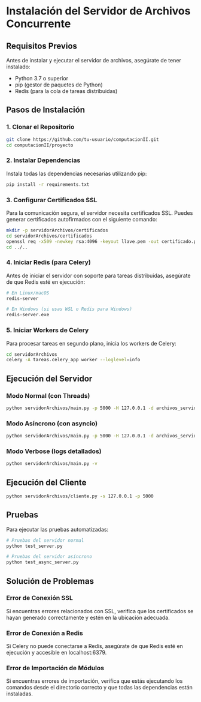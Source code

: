 # Instalación del Servidor de Archivos Concurrente

## Requisitos Previos

Antes de instalar y ejecutar el servidor de archivos, asegúrate de tener instalado:

- Python 3.7 o superior
- pip (gestor de paquetes de Python)
- Redis (para la cola de tareas distribuidas)

## Pasos de Instalación

### 1. Clonar el Repositorio

```bash
git clone https://github.com/tu-usuario/computacionII.git
cd computacionII/proyecto
```

### 2. Instalar Dependencias

Instala todas las dependencias necesarias utilizando pip:

```bash
pip install -r requirements.txt
```

### 3. Configurar Certificados SSL

Para la comunicación segura, el servidor necesita certificados SSL. Puedes generar certificados autofirmados con el siguiente comando:

```bash
mkdir -p servidorArchivos/certificados
cd servidorArchivos/certificados
openssl req -x509 -newkey rsa:4096 -keyout llave.pem -out certificado.pem -days 365 -nodes
cd ../..
```

### 4. Iniciar Redis (para Celery)

Antes de iniciar el servidor con soporte para tareas distribuidas, asegúrate de que Redis esté en ejecución:

```bash
# En Linux/macOS
redis-server

# En Windows (si usas WSL o Redis para Windows)
redis-server.exe
```

### 5. Iniciar Workers de Celery

Para procesar tareas en segundo plano, inicia los workers de Celery:

```bash
cd servidorArchivos
celery -A tareas.celery_app worker --loglevel=info
```

## Ejecución del Servidor

### Modo Normal (con Threads)

```bash
python servidorArchivos/main.py -p 5000 -H 127.0.0.1 -d archivos_servidor
```

### Modo Asíncrono (con asyncio)

```bash
python servidorArchivos/main.py -p 5000 -H 127.0.0.1 -d archivos_servidor -a
```

### Modo Verbose (logs detallados)

```bash
python servidorArchivos/main.py -v
```

## Ejecución del Cliente

```bash
python servidorArchivos/cliente.py -s 127.0.0.1 -p 5000
```

## Pruebas

Para ejecutar las pruebas automatizadas:

```bash
# Pruebas del servidor normal
python test_server.py

# Pruebas del servidor asíncrono
python test_async_server.py
```

## Solución de Problemas

### Error de Conexión SSL

Si encuentras errores relacionados con SSL, verifica que los certificados se hayan generado correctamente y estén en la ubicación adecuada.

### Error de Conexión a Redis

Si Celery no puede conectarse a Redis, asegúrate de que Redis esté en ejecución y accesible en localhost:6379.

### Error de Importación de Módulos

Si encuentras errores de importación, verifica que estás ejecutando los comandos desde el directorio correcto y que todas las dependencias están instaladas.